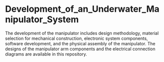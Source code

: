 # Development_of_an_Underwater_Manipulator_System
The development of the manipulator includes design methodology, material selection for mechanical construction, electronic system components, software development, and the physical assembly of the manipulator. The designs of the manipulator arm components and the electrical connection diagrams are available in this repository.


